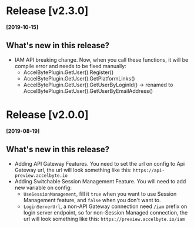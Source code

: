 # Release [v2.3.0]
**[2019-10-15]**

## What's new in this release?
* IAM API breaking change. Now, when you call these functions, it will be compile error and needs to be fixed manually:
  * AccelBytePlugin.GetUser().Register()
  * AccelBytePlugin.GetUser().GetPlatformLinks()
  * AccelBytePlugin.GetUser().GetUserByLoginId() -> renamed to AccelBytePlugin.GetUser().GetUserByEmailAddress()

# Release [v2.0.0]
**[2019-08-19]**

## What's new in this release?
* Adding API Gateway Features. You need to set the url on config to Api Gateway url, the url will look something like this: `https://api-preview.accelbyte.io`
* Adding Switchable Session Management Feature. You will need to add new variable on config:
    * `UseSessionManagement`, fill it `true` when you want to use Session Management feature, and `false` when you don't want to.
    * `LoginServerUrl`, a non-API Gateway connection need `/iam` prefix on login server endpoint, so for non-Session Managed connection, the url will look something like this: `https://preview.accelbyte.io/iam` 